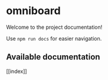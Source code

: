 # omniboard

Welcome to the project documentation!

Use `npm run docs` for easier navigation.

## Available documentation

[[index]]
